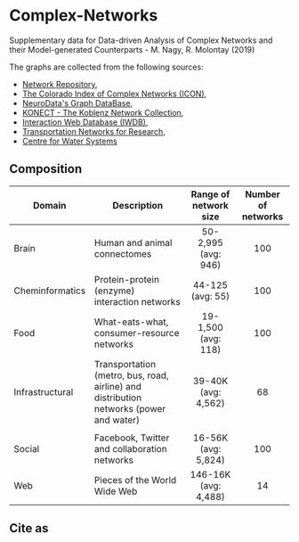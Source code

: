 # Complex-Networks
Supplementary data for Data-driven Analysis of Complex Networks and their Model-generated Counterparts - M. Nagy, R. Molontay (2019)

The graphs are collected from the following sources: 
* [Network Repository](http://networkrepository.com), 
* [The Colorado Index of Complex Networks (ICON)](http://networkrepository.com), 
* [NeuroData's Graph DataBase](http://openconnecto.me/graph-services/download/), 
* [KONECT - The Koblenz Network Collection](http://konect.uni-koblenz.de/), 
* [Interaction Web Database (IWDB)](https://www.nceas.ucsb.edu/interactionweb/resources.html), 
* [Transportation Networks for Research](https://github.com/bstabler/TransportationNetworks),
* [Centre for Water Systems](http://emps.exeter.ac.uk/engineering/research/cws/resources/benchmarks/)

## Composition

| Domain | Description | Range of network size | Number of networks |
|-----------------|-------------------------------------------------------------------------------------|:-----------------------:|:--------------------:|
| Brain | Human and animal connectomes | 50-2,995  (avg: 946) | 100 |
| Cheminformatics | Protein-protein (enzyme) interaction networks | 44-125 (avg: 55) | 100 |
| Food | What-eats-what, consumer-resource networks | 19-1,500 (avg: 118) | 100 |
| Infrastructural | Transportation (metro, bus, road, airline) and distribution networks (power and water) | 39-40K (avg: 4,562) | 68 |
|  |  |  |  |
| Social | Facebook, Twitter and collaboration networks | 16-56K (avg: 5,824) | 100 |
| Web | Pieces of the World Wide Web | 146-16K (avg: 4,488) | 14 |
## Cite as
